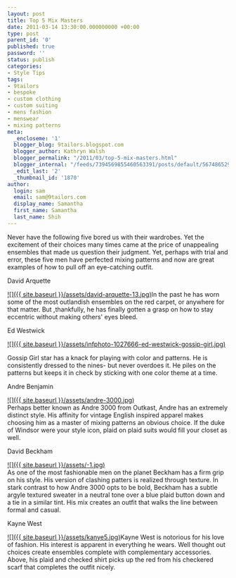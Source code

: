 ```yaml
---
layout: post
title: Top 5 Mix Masters
date: 2011-03-14 13:30:00.000000000 +00:00
type: post
parent_id: '0'
published: true
password: ''
status: publish
categories:
- Style Tips
tags:
- 9tailors
- bespoke
- custom clothing
- custom suiting
- mens fashion
- menswear
- mixing patterns
meta:
  _encloseme: '1'
  blogger_blog: 9tailors.blogspot.com
  blogger_author: Kathryn Walsh
  blogger_permalink: "/2011/03/top-5-mix-masters.html"
  blogger_internal: "/feeds/7394569855460563391/posts/default/5674865297958682667"
  _edit_last: '2'
  _thumbnail_id: '1870'
author:
  login: sam
  email: sam@9tailors.com
  display_name: Samantha
  first_name: Samantha
  last_name: Shih
---
```

Never have the following five bored us with their wardrobes. Yet the excitement of their choices many times came at the price of unappealing ensembles that made us question their judgment. Yet, perhaps with trial and error, these five men have perfected mixing patterns and now are great examples of how to pull off an eye-catching outfit.

David Arquette

[![]({{ site.baseurl }}/assets/david-arquette-13.jpg)](http://1.bp.blogspot.com/-gYklXVnPGqU/TXvr0LI3uyI/AAAAAAAAAGQ/0dsejVeKHyg/s1600/david-arquette-13.jpg)In the past he has worn some of the most outlandish ensembles on the red carpet, or anywhere for that matter. But ,thankfully, he has finally gotten a grasp on how to stay eccentric without making others' eyes bleed.

Ed Westwick

[![]({{ site.baseurl }}/assets/infphoto-1027666-ed-westwick-gossip-girl.jpg)](http://4.bp.blogspot.com/-RvwXQLxbJ0U/TX0mU3NlgiI/AAAAAAAAAGY/d_6gV2Baw2I/s1600/infphoto-1027666-ed-westwick-gossip-girl.jpg)

Gossip Girl star has a knack for playing with color and patterns. He is consistently dressed to the nines- but never overdoes it. He piles on the patterns but keeps it in check by sticking with one color theme at a time.

Andre Benjamin

[![]({{ site.baseurl }}/assets/andre-3000.jpg)](http://3.bp.blogspot.com/-n4no1xZiWEg/TX0nHjq1JtI/AAAAAAAAAGg/g32Q0v2uMyo/s1600/andre-3000.jpg)  
Perhaps better known as Andre 3000 from Outkast, Andre has an extremely distinct style. His affinity for vintage English inspired apparel makes choosing him as a master of mixing patterns an obvious choice. If the duke of Windsor were your style icon, plaid on plaid suits would fill your closet as well.

David Beckham

[![]({{ site.baseurl }}/assets/-1.jpg)](http://2.bp.blogspot.com/-WsLClogAFnU/TX0prbkpdMI/AAAAAAAAAGo/GEndw5EqJZE/s1600/-1.jpg)  
As one of the most fashionable men on the planet Beckham has a firm grip on his style. His version of clashing patters is realized through texture. In stark contrast to how Andre 3000 opts to be bold, Beckham has a subtle argyle textured sweater in a neutral tone over a blue plaid button down and a tie in a similar tint. His mix creates an outfit that walks the line between formal and casual.

Kayne West

[![]({{ site.baseurl }}/assets/kanye5.jpg)](http://3.bp.blogspot.com/-1Q4UprHyY64/TX0q8oOhKkI/AAAAAAAAAGw/sFgSHfPrVnQ/s1600/kanye5.jpg)Kayne West is notorious for his love of fashion. His interest is apparent in everything he wears. Well thought out choices create ensembles complete with complementary accessories. Above, his plaid and checked shirt picks up the red from his checkered scarf that completes the outfit nicely.